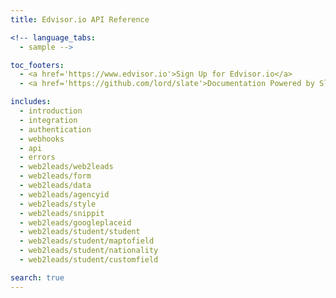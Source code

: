 ```yaml
---
title: Edvisor.io API Reference

<!-- language_tabs:
  - sample -->

toc_footers:
  - <a href='https://www.edvisor.io'>Sign Up for Edvisor.io</a>
  - <a href='https://github.com/lord/slate'>Documentation Powered by Slate</a>

includes:
  - introduction
  - integration
  - authentication
  - webhooks
  - api
  - errors
  - web2leads/web2leads
  - web2leads/form
  - web2leads/data
  - web2leads/agencyid
  - web2leads/style
  - web2leads/snippit
  - web2leads/googleplaceid
  - web2leads/student/student
  - web2leads/student/maptofield
  - web2leads/student/nationality
  - web2leads/student/customfield

search: true
---
```

